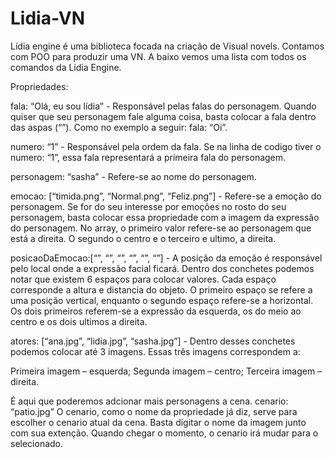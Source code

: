 # Lidia-VN
Lídia engine é uma biblioteca focada na criação de Visual novels. Contamos com POO para produzir uma VN. A baixo vemos uma lista com todos os comandos da Lídia Engine.

Propriedades: 

fala: “Olá, eu sou lídia”	- Responsável pelas falas do personagem. Quando quiser que seu personagem fale alguma coisa, basta colocar a fala dentro das aspas (“”). Como no exemplo a seguir: fala: “Oi”.

numero: “1” - Responsável pela ordem da fala. Se na linha de codigo tiver o numero: “1”, essa fala representará a primeira fala do personagem.

personagem: “sasha”	- Refere-se ao nome do personagem.
	
emocao: [“timida.png”, “Normal.png”, “Feliz.png”]	- Refere-se a emoção do personagem. Se for do seu interesse por emoções no rosto do seu personagem, basta colocar essa propriedade com a imagem da expressão do personagem. No array, o primeiro valor refere-se ao personagem que está a direita. O segundo o centro e o terceiro e ultimo, a direita.

posicaoDaEmocao:[“”, “”, “”, “”, “”, “”]	- A posição da emoção é responsável pelo local onde a expressão facial ficará. Dentro dos conchetes podemos notar que existem 6 espaços para colocar valores. Cada espaço corresponde a altura e distancia do objeto. O primeiro espaço se refere a uma posição vertical, enquanto o segundo espaço refere-se a horizontal. Os dois primeiros referem-se a expressão da esquerda, os do meio ao centro e os dois ultimos a direita.

atores: [“ana.jpg”, “lidia.jpg”, “sasha.jpg”]	- Dentro desses conchetes podemos colocar até 3 imagens. Essas três imagens correspondem a:

Primeira imagem – esquerda;
Segunda imagem – centro;
Terceira imagem – direita.

É aqui que poderemos adcionar mais personagens a cena.
cenario: “patio.jpg”	O cenario, como o nome da propriedade já diz, serve para escolher o cenario atual da cena. Basta digitar o nome da imagem junto com sua extenção. Quando chegar o momento, o cenario irá mudar para o selecionado.
